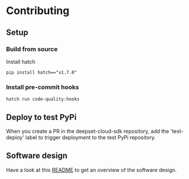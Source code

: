 # Contributing

## Setup

### Build from source

Install hatch
```
pip install hatch=="v1.7.0"
```

### Install pre-commit hooks
```
hatch run code-quality:hooks
```

## Deploy to test PyPi

When you create a PR in the deepset-cloud-sdk repository, add the 'test-deploy' label to trigger deployment to the test PyPi repository.


## Software design

Have a look at this [README](/deepset_cloud_sdk/README.md) to get an overview of the software design.
